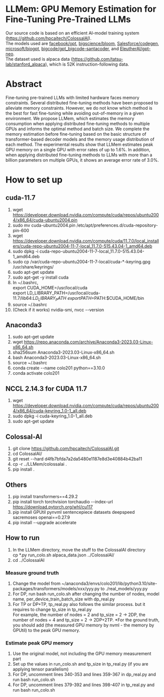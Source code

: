 # LLMem: GPU Memory Estimation for Fine-Tuning Pre-Trained LLMs

Our source code is based on an efficient AI-model training system (https://github.com/hpcaitech/ColossalAI). \
The models used are [facebook/opt](https://huggingface.co/docs/transformers/model_doc/opt), [bigscience/bloom](https://huggingface.co/docs/transformers/model_doc/bloom), [Salesforce/codegen](https://huggingface.co/docs/transformers/model_doc/codegen), [microsoft/biogpt](https://huggingface.co/docs/transformers/model_doc/biogpt), [bigcode/gpt_bigcode-santacoder](https://huggingface.co/docs/transformers/model_doc/gpt_bigcode), and [EleutherAI/gpt-neo](https://huggingface.co/docs/transformers/model_doc/gpt_neo). \
The dataset used is alpaca data (https://github.com/tatsu-lab/stanford_alpaca), which is 52K instruction-following data.

# Abstract
Fine-tuning pre-trained LLMs with limited hardware faces memory constraints. Several distributed fine-tuning methods have been proposed to alleviate memory constraints. However, we do not know which method is the best for fast fine-tuning while avoiding out-of-memory in a given environment. We propose LLMem, which estimates the memory consumption when applying distributed fine-tuning methods to multiple GPUs and informs the optimal method and batch size. We complete the memory estimation before fine-tuning based on the basic structure of transformer-based decoder models and the memory usage distribution of each method. The experimental results show that LLMem estimates peak GPU memory on a single GPU with error rates of up to 1.6\%. In addition, when applying distributed fine-tuning methods to LLMs with more than a billion parameters on multiple GPUs, it shows an average error rate of 3.0\%.

# How to set up
## cuda-11.7
1. wget https://developer.download.nvidia.com/compute/cuda/repos/ubuntu2004/x86_64/cuda-ubuntu2004.pin
2. sudo mv cuda-ubuntu2004.pin /etc/apt/preferences.d/cuda-repository-pin-600
3. wget https://developer.download.nvidia.com/compute/cuda/11.7.0/local_installers/cuda-repo-ubuntu2004-11-7-local_11.7.0-515.43.04-1_amd64.deb
4. sudo dpkg -i cuda-repo-ubuntu2004-11-7-local_11.7.0-515.43.04-1_amd64.deb
5. sudo cp /var/cuda-repo-ubuntu2004-11-7-local/cuda-*-keyring.gpg /usr/share/keyrings/
6. sudo apt-get update
7. sudo apt-get -y install cuda
8. In ~/.bashrc, \
      export CUDA_HOME=/usr/local/cuda \
      export LD_LIBRARY_PATH=/usr/local/cuda-11.7/lib64:$LD_LIBRARY_PATH \
      export PATH=$PATH:$CUDA_HOME/bin
9. source ~/.bashrc
10. (Check if it works) nvidia-smi, nvcc --version

## Anaconda3
1. sudo apt-get update
2. wget https://repo.anaconda.com/archive/Anaconda3-2023.03-Linux-x86_64.sh
3. sha256sum Anaconda3-2023.03-Linux-x86_64.sh
4. bash Anaconda3-2023.03-Linux-x86_64.sh
5. source ~/.bashrc
6. conda create --name colo201 python==3.10.0
7. conda activate colo201

## NCCL 2.14.3 for CUDA 11.7
1. wget https://developer.download.nvidia.com/compute/cuda/repos/ubuntu2004/x86_64/cuda-keyring_1.0-1_all.deb
2. sudo dpkg -i cuda-keyring_1.0-1_all.deb
3. sudo apt-get update

## Colossal-AI
1. git clone https://github.com/hpcaitech/ColossalAI.git
2. cd ColossalAI/
3. git reset --hard d4fb7bfda7a2da5480e1187e8d3e40884b42ba11
4. cp -r ../LLMem/colossalai .
5. pip install .

## Others
1. pip install transformers==4.29.2
2. pip install torch torchvision torchaudio --index-url https://download.pytorch.org/whl/cu117
3. pip install GPUtil pynvml sentencepiece datasets deepspeed sacremoses openai==0.27.9
4. pip install --upgrade accelerate

## How to run
1. In the LLMem directory, move the stuff to the ColossalAI directory \
         cp *.py run_colo.sh alpaca_data.json ../ColossalAI/
3. cd ../ColossalAI
### Measure ground truth
1. Change the model from ~/anaconda3/envs/colo201/lib/python3.10/site-packages/transformers/models/xxx/yyy.py to ./real_models/yyy.py
2. For DP, run bash run_colo.sh after changing the number of nodes, model name, per_device_train_batch_size with dp_real.py
3. For TP or DP+TP, tp_real.py also follows the similar process. but it requires to change tp_size in tp_real.py \
   For example, the number of nodes = 2 and tp_size = 2 -> 2DP, the number of nodes = 4 and tp_size = 2 -> 2DP+2TP.
*For the ground truth, you should add (the measured GPU memory by nvml - the memory by GPUtil) to the peak GPU memory.
### Estimate peak GPU memory
1. Use the original model, not including the GPU memory measurement part
2. Set up the values in run_colo.sh and tp_size in tp_real.py (if you are applying tensor parallelism)
3. For DP, uncomment lines 340-353 and lines 359-367 in dp_real.py and run bash run_colo.sh
4. For DP, uncomment lines 379-392 and lines 398-407 in tp_real.py and run bash run_colo.sh

